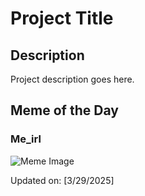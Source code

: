 # Project Title

## Description

Project description goes here.

## Meme of the Day

### Me_irl
![Meme Image](https://i.redd.it/q7ycftt8fcre1.png)

Updated on: [3/29/2025]